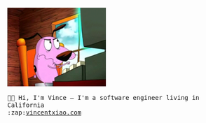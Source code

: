<p>
  <img src="https://raw.githubusercontent.com/vince-ntx/vince-ntx/master/typing.gif" alt="typing" width=225>
</p>

<samp>
👋🏼 Hi, I'm Vince — I'm a software engineer living in California<br>
:zap:<a href="https://vincentxiao.com">vincentxiao.com</a>
</samp>

